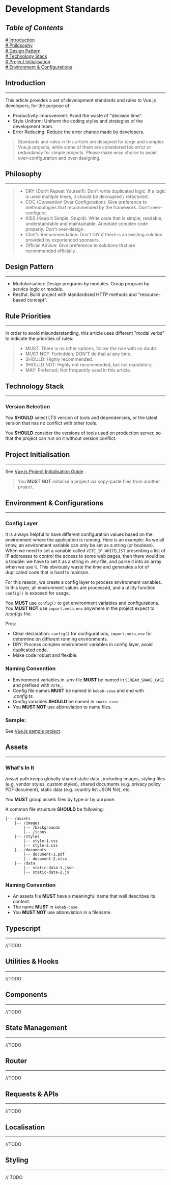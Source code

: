 # Development Standards

## *Table of Contents*

[# Introduction](#introduction)  
[# Philosophy](#philosophy)  
[# Design Pattern](#design-pattern)  
[# Technology Stack](#technology-stack)  
[# Project Initialisation](#project-initialisation)  
[# Environment & Configurations](#environment--configurations)

<a name="introduction"></a>

## Introduction

---

This article provides a set of development standards and rules to Vue.js developers, for the purpose of:

- Productivity Improvement: Avoid the waste of "decision time".
- Style Uniform: Uniform the coding styles and strategies of the development team.
- Error Reducing: Reduce the error chance made by developers.

> Standards and rules in this article are designed for large and complex Vue.js projects, while some of them are
> considered too strict or redundancy for simple projects. Please make wise choice to avoid over-configuration and
> over-designing.

<a name="philosophy"></a>

## Philosophy

---

> - DRY (Don't Repeat Yourself): Don't write duplicated logic. If a logic is used multiple times, it should be decoupled
    / refactored.
> - COC (Convention Over Configuration): Give preference to methodologies that recommended by the framework. Don't
    over-configure.
> - KISS (Keep it Simple, Stupid): Write code that is simple, readable, understandable and maintainable. Annotate
    complex code properly. Don't over-design.
> - Chef's Recommendation: Don't DIY if there is an existing solution provided by experienced sponsors.
> - Official Advice: Give preference to solutions that are recommended officially.

<a name="design-pattern"></a>

## Design Pattern

---

- Modularisation: Design programs by modules. Group program by service logic or models.
- Restful: Build project with standardised HTTP methods and "resource-based concept".

<a name="rule-priorities"></a>

## Rule Priorities

---

In order to avoid misunderstanding, this article uses different "modal verbs" to indicate the priorities of rules:

> - MUST: There is no other options, follow the rule with no doubt.
> - MUST NOT: Forbidden; DON'T do that at any time.
> - SHOULD: Highly recommended.
> - SHOULD NOT: Highly not recommended, but not mandatory.
> - MAY: Preferred; Not frequently used in this article.

<a name="technology-stack"></a>

## Technology Stack

---

### Version Selection

You **SHOULD** select LTS version of tools and dependencies, or the latest version that has no conflict with other
tools.

You **SHOULD** consider the versions of tools used on production server, so that the project can run on it without
version conflict.

<a name="project-initialisation"></a>

## Project Initialisation

---

See [Vue.js Project Initialisation Guide](https://github.com/lifebyte-systems/lifebyte-web-development-standards/blob/main/vue-js/project-initialisation-guide.md)
.

> You **MUST NOT** initialise a project via copy-paste files from another project.

<a name="environment-configurations"></a>

## Environment & Configurations

---

### Config Layer

It is always helpful to have different configuration values based on the environment where the application is running.
Here is an example: As we all know, an environment variable can only be set as a string (or boolean). When we need to
set a variable called `VITE_IP_WHITELIST` presenting a list of IP addresses to control the access to some web pages,
then there would be a trouble: we have to set it as a string in .env file, and parse it into an array when we use it.
This obviously waste the time and generates a lot of duplicated code that is hard to maintain.

For this reason, we create a config layer to process environment variables. In this layer, all environment values are
processed, and a utility function `config()` is exposed for usage.

You **MUST** use `config()` to get environment variables and configurations. You **MUST NOT** use `import.meta.env`
anywhere in the project expect to */configs* file.

Pros:

- Clear declaration: `config()` for configurations, `import.meta.env` for determine on different running environments.
- DRY: Process complex environment variables in config layer, avoid duplicated code.
- Make code robust and flexible.

### Naming Convention

- Environment variables in *.env* file **MUST** be named in `SCREAM_SNAKE_CASE` and prefixed with `VITE_`.
- Config file names **MUST** be named in `kebab-case` and end with *.config.ts*.
- Config variables **SHOULD** be named in `snake_case`.
- You **MUST NOT** use abbreviation to name files.

### Sample:

See [Vue.js sample project](https://github.com/lifebyte-systems/lifebyte-web-vue-sample).

<a name="assets"></a>

## Assets

---

### What's In It

*/asset* path keeps globally shared static data , including images, styling files (e.g. vendor styles,
custom styles), shared documents (e.g. privacy policy PDF document), static data (e.g. country list JSON file), etc.

You **MUST** group assets files by type or by purpose.

A common file structure **SHOULD** be following:

```text
|-- /assets
    |-- /images
        |-- /backgrounds
        |-- /icons
    |-- /styles
        |-- style-1.css
        |-- style-2.css
    |-- /documents
        |-- document-1.pdf
        |-- document-2.xlsx
    |-- /data
        |-- static-data-1.json
        |-- static-data-2.js
```

### Naming Convention

- An assets file **MUST** have a meaningful name that well describes its content.
- The name **MUST** in `kebab-case`.
- You **MUST NOT** use abbreviation in a filename.

<a name="typescript"></a>

## Typescript

---

//TODO

<a name="utilities-hooks"></a>

## Utilities & Hooks

---

//TODO

<a name="components"></a>

## Components

---

//TODO

<a name="state-management"></a>

## State Management

---

//TODO

<a name="router"></a>

## Router

---

//TODO

<a name="requests-apis"></a>

## Requests & APIs

---

//TODO


<a name="localisation"></a>

## Localisation

---

//TODO

## Styling

---

// TODO
